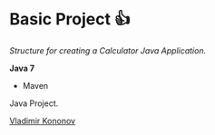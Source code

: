 # Basic Project :+1:

*Structure for creating a Calculator Java Application.*

**Java 7**

* Maven

Java Project.

[Vladimir Kononov](https://github.com/vladimirkononov/)